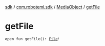[sdk](../../index.md) / [com.robotemi.sdk](../index.md) / [MediaObject](index.md) / [getFile](./get-file.md)

# getFile

`open fun getFile(): `[`File`](https://developer.android.com/reference/java/io/File.html)`!`